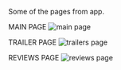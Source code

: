 Some of the pages from app.

MAIN PAGE
![main page](https://github.com/berke-grl/Movies_ReactUI/assets/58724259/41d22973-f2dc-4be2-871b-ba354b1b8f2b)

TRAILER PAGE
![trailers page](https://github.com/berke-grl/Movies_ReactUI/assets/58724259/6b3a49d8-d727-4be8-8677-84ee4b32a41b)

REVIEWS PAGE
![reviews page](https://github.com/berke-grl/Movies_ReactUI/assets/58724259/4396681c-70d5-4b90-9f8f-d5c288f4b612)
